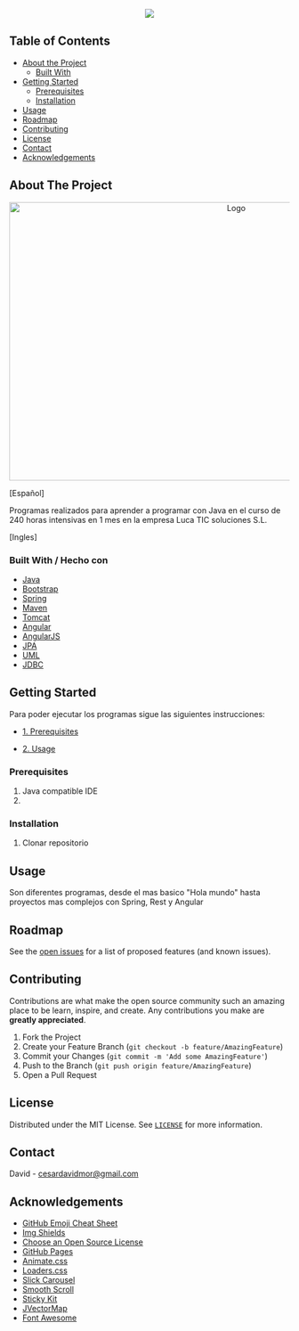 <!--
*** Thanks for checking out this README Template. If you have a suggestion that would
*** make this better please fork the repo and create a pull request or simple open
*** an issue with the tag "enhancement".
*** Thanks again! Now go create something AMAZING! :D
-->
                                        
<p align="center">
<img src="https://i.udemycdn.com/course/750x422/701426_9d54_2.jpg">

<!-- TABLE OF CONTENTS -->
## Table of Contents

* [About the Project](#about-the-project)
  * [Built With](#built-with)
* [Getting Started](#getting-started)
  * [Prerequisites](#prerequisites)
  * [Installation](#installation)
* [Usage](#usage)
* [Roadmap](#roadmap)
* [Contributing](#contributing)
* [License](#license)
* [Contact](#contact)
* [Acknowledgements](#acknowledgements)



<!-- ABOUT THE PROJECT -->
## About The Project

  <p align="center">
  <a href="https://github.com/davidmooren/portfolio/tree/master/Learning%20programs/Java%20SE)">
    <img src="https://i.ibb.co/7XVCcZd/Imagen-carpetas-eclipse.jpg" alt="Logo" width="800" height="500">
  </a>

[Español] <br >

Programas realizados para aprender a programar con Java en el curso de 240 horas intensivas en 1 mes en la empresa Luca TIC soluciones S.L. 

[Ingles] <br >

### Built With / Hecho con 

* [Java](https://www.java.com/es/)
* [Bootstrap](https://getbootstrap.com)
* [Spring](https://spring.io/)
* [Maven](https://maven.apache.org/)
* [Tomcat](http://tomcat.apache.org/)
* [Angular](https://angular.io/)
* [AngularJS](https://angularjs.org/)
* [JPA](https://www.oracle.com/technetwork/java/javaee/tech/persistence-jsp-140049.html)
* [UML](https://www.uml.org/)
* [JDBC](https://www.oracle.com/technetwork/java/javase/jdbc/index.html)


<!-- GETTING STARTED -->
## Getting Started

Para poder ejecutar los programas sigue las siguientes instrucciones: 

* [1. Prerequisites](#Prerequisites)

* [2. Usage](#Usage)

### Prerequisites

1. Java compatible IDE <br >
2. 

### Installation

1. Clonar repositorio

<!-- USAGE EXAMPLES -->
## Usage

Son diferentes programas, desde el mas basico "Hola mundo" hasta proyectos mas complejos con Spring, Rest y Angular


<!-- ROADMAP -->
## Roadmap

See the [open issues](https://github.com/othneildrew/Best-README-Template/issues) for a list of proposed features (and known issues).



<!-- CONTRIBUTING -->
## Contributing

Contributions are what make the open source community such an amazing place to be learn, inspire, and create. Any contributions you make are **greatly appreciated**.

1. Fork the Project
2. Create your Feature Branch (`git checkout -b feature/AmazingFeature`)
3. Commit your Changes (`git commit -m 'Add some AmazingFeature'`)
4. Push to the Branch (`git push origin feature/AmazingFeature`)
5. Open a Pull Request



<!-- LICENSE -->
## License

Distributed under the MIT License. See [`LICENSE`](https://github.com/othneildrew/Best-README-Template/blob/master/LICENSE.txt) for more information.



<!-- CONTACT -->
## Contact

David - cesardavidmor@gmail.com


<!-- ACKNOWLEDGEMENTS -->
## Acknowledgements
* [GitHub Emoji Cheat Sheet](https://www.webpagefx.com/tools/emoji-cheat-sheet)
* [Img Shields](https://shields.io)
* [Choose an Open Source License](https://choosealicense.com)
* [GitHub Pages](https://pages.github.com)
* [Animate.css](https://daneden.github.io/animate.css)
* [Loaders.css](https://connoratherton.com/loaders)
* [Slick Carousel](https://kenwheeler.github.io/slick)
* [Smooth Scroll](https://github.com/cferdinandi/smooth-scroll)
* [Sticky Kit](http://leafo.net/sticky-kit)
* [JVectorMap](http://jvectormap.com)
* [Font Awesome](https://fontawesome.com)





<!-- MARKDOWN LINKS & IMAGES -->
<!-- https://www.markdownguide.org/basic-syntax/#reference-style-links -->
[build-shield]: https://img.shields.io/badge/build-passing-brightgreen.svg?style=flat-square
[build-url]: #
[contributors-shield]: https://img.shields.io/badge/contributors-1-orange.svg?style=flat-square
[contributors-url]: https://github.com/othneildrew/Best-README-Template/graphs/contributors
[license-shield]: https://img.shields.io/badge/license-MIT-blue.svg?style=flat-square
[license-url]: https://choosealicense.com/licenses/mit
[linkedin-shield]: https://img.shields.io/badge/-LinkedIn-black.svg?style=flat-square&logo=linkedin&colorB=555
[linkedin-url]: https://linkedin.com/in/othneildrew
[product-screenshot]: https://raw.githubusercontent.com/othneildrew/Best-README-Template/master/screenshot.png


